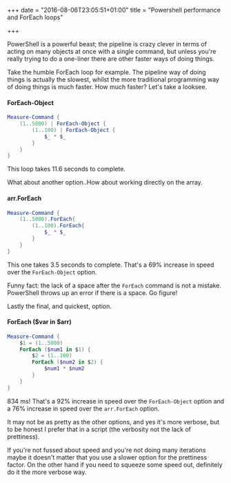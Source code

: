 +++
date = "2016-08-06T23:05:51+01:00"
title = "Powershell performance and ForEach loops"

+++

PowerShell is a powerful beast; the pipeline is crazy clever in terms of acting on many objects at once with a single command, but unless you're really trying to do a one-liner there are other faster ways of doing things.

Take the humble ForEach loop for example.  The pipeline way of doing things is actually the slowest, whilst the more traditional programming way of doing things is much faster.  How much faster?  Let's take a looksee.

#### ForEach-Object
```powershell
Measure-Command {
    (1..5000) | ForEach-Object {
        (1..100) | ForEach-Object {
            $_ * $_
        }
    }
}
```
This loop takes 11.6 seconds to complete.

What about another option..How about working directly on the array.

#### arr.ForEach
```powershell
Measure-Command {
    (1..5000).ForEach{
        (1..100).ForEach{
            $_ * $_
        }
    }
}
```
This one takes 3.5 seconds to complete.  That's a 69% increase in speed over the `ForEach-Object` option.

Funny fact: the lack of a space after the `ForEach` command is not a mistake.  PowerShell throws up an error if there is a space.  Go figure!

Lastly the final, and quickest, option.

#### ForEach ($var in $arr)
```powershell
Measure-Command {
    $1 = (1..5000)
    ForEach ($num1 in $1) {
        $2 = (1..100)
        ForEach ($num2 in $2) {
            $num1 * $num2
        }
    }
}
```
834 ms!  That's a 92% increase in speed over the `ForEach-Object` option and a 76% increase in speed over the `arr.ForEach` option.

It may not be as pretty as the other options, and yes it's more verbose, but to be honest I prefer that in a script (the verbosity not the lack of prettiness).

If you're not fussed about speed and you're not doing many iterations maybe it doesn't matter that you use a slower option for the prettiness factor. On the other hand if you need to squeeze some speed out, definitely do it the more verbose way.